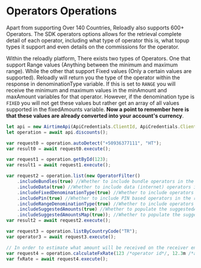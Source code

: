# Operators Operations

Apart from supporting Over 140 Countries, Reloadly also supports 600+ Operators. The SDK operators options allows for
the retrieval complete detail of each operator, including what type of operator this is, what topup types it support and
even details on the commissions for the operator.

Within the reloadly platform, There exists two types of Operators. One that support Range values (Anything between the
minimum and maximum range). While the other that support Fixed values (Only a certain values are supported). Reloadly
will return you the type of the operator within the response in denominationType variable. If this is set to ```RANGE```
you will receive the minimum and maximum values in the minAmount and maxAmount variables for that operator. However, if
the denomination type is ```FIXED``` you will not get these values but rather get an array of all values supported in
the fixedAmounts variable. **Now a point to remember here is that these values are already converted into your account's
currency**.

```typescript
let api = new AirtimeApi(ApiCredentials.ClientId, ApiCredentials.ClientSecret, null, Environment.SANDBOX);
let operation = await api.discounts();

var request0 = operation.autoDetect("+50936377111", "HT");
var result0 = await request0.execute();

var request1 = operation.getById(123);
var result1 = await request1.execute();

var request2 = operation.list(new OperatorFilter()
    .includeBundles(true) //Whether to include bundle operators in the returned resource list. See field "bundle" on the [API Docs](https://developers.reloadly.com/api.html#list-all-operators).
    .includeData(true) //Whether to include data (internet) operators in the returned resource list. See field "data" on the [API Docs](https://developers.reloadly.com/api.html#list-all-operators).
    .includeFixedDenominationType(true) //Whether to include operators with denomination type FIXED in the returned resource list. See field "denominationType" on the [API Docs](https://developers.reloadly.com/api.html#list-all-operators).
    .includePin(true) //Whether to include PIN based operators in the returned resource list. See field "pin" on the [API Docs](https://developers.reloadly.com/api.html#list-all-operators).
    .includeRangeDenominationType(true) //Whether to include operators with denomination type RANGE in the returned resource list. See field "denominationType" on the [API Docs](https://developers.reloadly.com/api.html#list-all-operators).
    .includeSuggestedAmounts(true) //Whether to populate the suggestedAmounts field on the operators in the returned resource list, this only applies to operators where denominationType is RANGE. See field "suggestedAmounts" on the [API Docs](https://developers.reloadly.com/api.html#list-all-operators).
    .includeSuggestedAmountsMap(true)); //Whether to populate the suggestedAmountsMap field on the operators in the returned resource list. This field represents a map of international amounts to local amounts for a given operator where applicable. See field "suggestedAmountsMap" on the [API Docs](https://developers.reloadly.com/api.html#list-all-operators).
var result2 = await request2.execute();

var request3 = operation.listByCountryCode("TR");
var operator3 = await request3.execute();

// In order to estimate what amount will be received on the receiver end. For example, If your account is in US Dollar and you are trying to send a transaction to a nigerian operator, you can quickly calculate what amount you will receive in Nigerian Naira.
var request4 = operation.calculateFxRate(123 /*operator id*/, 12.3m /*amount*/);
var fxRate = await request4.execute();
```
